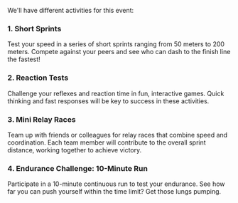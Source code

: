 We'll have different activities for this event:

### 1. Short Sprints

Test your speed in a series of short sprints ranging from 50 meters to 200 meters. Compete against your peers and see who can dash to the finish line the fastest!

### 2. Reaction Tests

Challenge your reflexes and reaction time in fun, interactive games. Quick thinking and fast responses will be key to success in these activities.

### 3. Mini Relay Races

Team up with friends or colleagues for relay races that combine speed and coordination. Each team member will contribute to the overall sprint distance, working together to achieve victory.

### 4. Endurance Challenge: 10-Minute Run

Participate in a 10-minute continuous run to test your endurance. See how far you can push yourself within the time limit? Get those lungs pumping.

